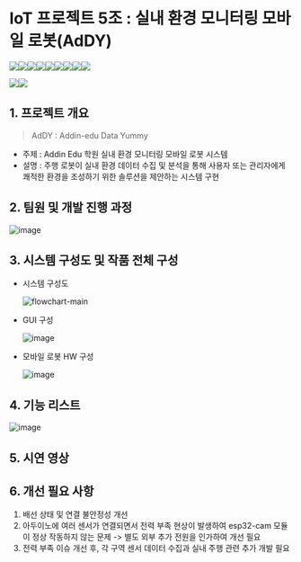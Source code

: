 # IoT 프로젝트 5조 : 실내 환경 모니터링 모바일 로봇(AdDY)
<img src="https://img.shields.io/badge/ubuntu-E95420?style=for-the-badge&logo=ubuntu&logoColor=white"><img src="https://img.shields.io/badge/c++-00599C?style=for-the-badge&logo=c++&logoColor=white"><img src="https://img.shields.io/badge/arduino-00878F?style=for-the-badge&logo=arduino&logoColor=white"><img src="https://img.shields.io/badge/python-3776AB?style=for-the-badge&logo=python&logoColor=white"><img src="https://img.shields.io/badge/qt-41CD52?style=for-the-badge&logo=qt&logoColor=white"><img src="https://img.shields.io/badge/pandas-150458?style=for-the-badge&logo=pandas&logoColor=white"><img src="https://img.shields.io/badge/tensorflow-FF6F00?style=for-the-badge&logo=tensorflow&logoColor=white"><img src="https://img.shields.io/badge/mysql-4479A1?style=for-the-badge&logo=mysql&logoColor=white"><img src="https://img.shields.io/badge/opencv-5C3EE8?style=for-the-badge&logo=opencv&logoColor=white">

<img src="https://img.shields.io/badge/github-181717?style=for-the-badge&logo=github&logoColor=white"><img src="https://img.shields.io/badge/notion-000000?style=for-the-badge&logo=notion&logoColor=white">

## 1. 프로젝트 개요
> AdDY : Addin-edu Data Yummy
- 주제 : Addin Edu 학원 실내 환경 모니터링 모바일 로봇 시스템
- 설명 : 주행 로봇이 실내 환경 데이터 수집 및 분석을 통해 사용자 또는 관리자에게 쾌적한 환경을 조성하기 위한 솔루션을 제안하는 시스템 구현
## 2. 팀원 및 개발 진행 과정
![image](https://github.com/addinedu-ros-4th/iot-repo-5/assets/87963649/53c2a93e-5918-455c-8209-2331c16f6f44)
## 3. 시스템 구성도 및 작품 전체 구성
- 시스템 구성도
  
  ![flowchart-main](https://github.com/addinedu-ros-4th/iot-repo-5/assets/87963649/23894484-271a-4d6d-a7af-9fc171900d24)
- GUI 구성

  ![image](https://github.com/addinedu-ros-4th/iot-repo-5/assets/87963649/8ae379e6-b0a3-40c0-ae31-0a42fee33402)
  
- 모바일 로봇 HW 구성

  ![image](https://github.com/addinedu-ros-4th/iot-repo-5/assets/87963649/dd43ab55-2aea-41e3-a2c8-c3fc481bdec7)
## 4. 기능 리스트
![image](https://github.com/addinedu-ros-4th/iot-repo-5/assets/87963649/85a9c237-6d02-47c1-b7dd-6b51e2875456)

## 5. 시연 영상

## 6. 개선 필요 사항
1. 배선 상태 및 연결 불안정성 개선
2. 아두이노에 여러 센서가 연결되면서 전력 부족 현상이 발생하여 esp32-cam 모듈이 정상 작동하지 않는 문제 -> 별도 외부 추가 전원을 인가하여 개선 필요
3. 전력 부족 이슈 개선 후, 각 구역 센서 데이터 수집과 실내 주행 관련 추가 개발 필요
